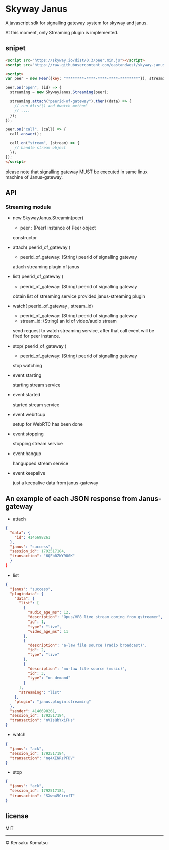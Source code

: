 # Skyway Janus

A javascript sdk for signalling gateway system for skyway and janus.

At this moment, only Streaming plugin is implemented.

## snipet

```html
<script src="https://skyway.io/dist/0.3/peer.min.js"></script>
<script src="https://raw.githubusercontent.com/eastandwest/skyway-janus/master/dist/skyway-janus.build.js"></script>

<script>
var peer = new Peer({key: "********-****-****-****-********"}), streaming;

peer.on("open", (id) => {
  streaming = new SkywayJanus.Streaming(peer);

  streaming.attach("peerid-of-gateway").then((data) => {
    // run #list() and #watch method
    // ....
  });
});

peer.on("call", (call) => {
  call.answer();

  call.on("stream", (stream) => {
    // handle stream object
  });
});
</script>
```

please note that [signalling gateway](https://github.com/eastandwest/signalinggateway) MUST be executed in same linux machine of Janus-gateway.

## API

### Streaming module

* new SkywayJanus.Streamin(peer)
  * peer : (Peer) instance of Peer object

  constructor

* attach( peerid_of_gateway )
  * peerid_of_gateway: (String) peerid of signalling gateway

  attach streaming plugin of janus

* list( peerid_of_gateway )
  * peerid_of_gateway: (String) peerid of signalling gateway

  obtain list of streaming service provided janus-streaming plugin

* watch( peerid_of_gateway , stream_id)
  * peerid_of_gateway: (String) peerid of signalling gateway
  * stream_id: (String) an id of video/audio stream

  send request to watch streaming service, after that call event will be fired for peer instance.

* stop( peerid_of_gateway )
  * peerid_of_gateway: (String) peerid of signalling gateway

  stop watching

* event:starting

  starting stream service

* event:started

  started stream service

* event:webrtcup

  setup for WebRTC has been done

* event:stopping

  stopping stream service

* event:hangup

  hangupped stream service

* event:keepalive

  just a keepalive data from janus-gateway

## An example of each JSON response from Janus-gateway

* attach

```json
{
  "data": {
    "id": 4146698261
  },
  "janus": "success",
  "session_id": 1792517184,
  "transaction": "6QFb0ZWY9U0K"
  }
}
```

* list

```json
{
  "janus": "success",
  "plugindata": {
    "data": {
      "list": [
        {
          "audio_age_ms": 12,
          "description": "Opus/VP8 live stream coming from gstreamer",
          "id": 1,
          "type": "live",
          "video_age_ms": 11
        },
        {
          "description": "a-law file source (radio broadcast)",
          "id": 2,
          "type": "live"
        },
        {
          "description": "mu-law file source (music)",
          "id": 3,
          "type": "on demand"
        }
      ],
      "streaming": "list"
    },
    "plugin": "janus.plugin.streaming"
  },
  "sender": 4146698261,
  "session_id": 1792517184,
  "transaction": "nVIsQbYxiFHs"
}
```

* watch

```json
{
  "janus": "ack",
  "session_id": 1792517184,
  "transaction": "nq4XENRzPFDV"
}
```

* stop

```json
{
  "janus": "ack",
  "session_id": 1792517184,
  "transaction": "SXwn45CirxfT"
}
```

## license

MIT

---

&copy; Kensaku Komatsu

